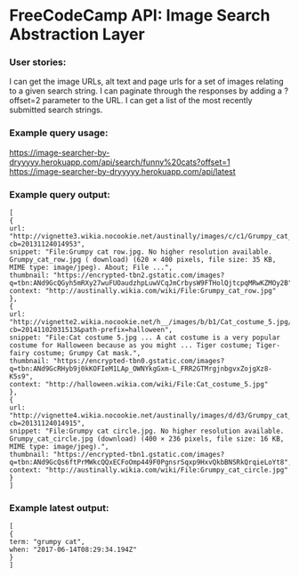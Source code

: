 # FreeCodeCamp API: Image Search Abstraction Layer

### User stories:

I can get the image URLs, alt text and page urls for a set of images relating to a given search string.
I can paginate through the responses by adding a ?offset=2 parameter to the URL.
I can get a list of the most recently submitted search strings.

### Example query usage:

https://image-searcher-by-dryyyyy.herokuapp.com/api/search/funny%20cats?offset=1 <br/>
https://image-searcher-by-dryyyyy.herokuapp.com/api/latest

### Example query output:
```
[
{
url: "http://vignette3.wikia.nocookie.net/austinally/images/c/c1/Grumpy_cat_row.jpg/revision/latest?cb=20131124014953",
snippet: "File:Grumpy cat row.jpg. No higher resolution available. Grumpy_cat_row.jpg ( download) (620 × 400 pixels, file size: 35 KB, MIME type: image/jpeg). About; File ...",
thumbnail: "https://encrypted-tbn2.gstatic.com/images?q=tbn:ANd9GcQGyh5mRXy27wuFUOaudzhpLuwVCqJmCrbysW9FTHolQjtcpqMRwKZMOy2B",
context: "http://austinally.wikia.com/wiki/File:Grumpy_cat_row.jpg"
},
{
url: "http://vignette2.wikia.nocookie.net/h__/images/b/b1/Cat_costume_5.jpg/revision/latest?cb=20141102031513&path-prefix=halloween",
snippet: "File:Cat costume 5.jpg ... A cat costume is a very popular costume for Halloween because as you might ... Tiger costume; Tiger-fairy costume; Grumpy Cat mask.",
thumbnail: "https://encrypted-tbn0.gstatic.com/images?q=tbn:ANd9GcRHyb9j0kKOFIeM1LAp_OWNYkgGxm-L_FRR2GTMrgjnbgvxZojgXz8-K5s9",
context: "http://halloween.wikia.com/wiki/File:Cat_costume_5.jpg"
},
{
url: "http://vignette4.wikia.nocookie.net/austinally/images/d/d3/Grumpy_cat_circle.jpg/revision/latest?cb=20131124014915",
snippet: "File:Grumpy cat circle.jpg. No higher resolution available. Grumpy_cat_circle.jpg (download) (400 × 236 pixels, file size: 16 KB, MIME type: image/jpeg).",
thumbnail: "https://encrypted-tbn1.gstatic.com/images?q=tbn:ANd9GcQs6ftPrMWkcQQxECFoOmp449F0PgnsrSqxp9HxvQkbBNSRkQrqieLoYt8",
context: "http://austinally.wikia.com/wiki/File:Grumpy_cat_circle.jpg"
}
]
```
### Example latest output:
```
[
{
term: "grumpy cat",
when: "2017-06-14T08:29:34.194Z"
}
]
```